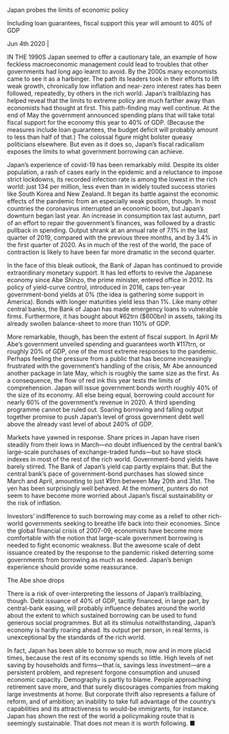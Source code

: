 Japan probes the limits of economic policy

Including loan guarantees, fiscal support this year will amount to 40% of GDP

Jun 4th 2020 |


IN THE 1990S Japan seemed to offer a cautionary tale, an example of how feckless macroeconomic management could lead to troubles that other governments had long ago learnt to avoid. By the 2000s many economists came to see it as a harbinger. The path its leaders took in their efforts to lift weak growth, chronically low inflation and near-zero interest rates has been followed, repeatedly, by others in the rich world. Japan’s trailblazing has helped reveal that the limits to extreme policy are much farther away than economists had thought at first. This path-finding may well continue. At the end of May the government announced spending plans that will take total fiscal support for the economy this year to 40% of GDP. (Because the measures include loan guarantees, the budget deficit will probably amount to less than half of that.) The colossal figure might bolster queasy politicians elsewhere. But even as it does so, Japan’s fiscal radicalism exposes the limits to what government borrowing can achieve.

Japan’s experience of covid-19 has been remarkably mild. Despite its older population, a rash of cases early in the epidemic and a reluctance to impose strict lockdowns, its recorded infection rate is among the lowest in the rich world: just 134 per million, less even than in widely touted success stories like South Korea and New Zealand. It began its battle against the economic effects of the pandemic from an especially weak position, though. In most countries the coronavirus interrupted an economic boom, but Japan’s downturn began last year. An increase in consumption tax last autumn, part of an effort to repair the government’s finances, was followed by a drastic pullback in spending. Output shrank at an annual rate of 7.1% in the last quarter of 2019, compared with the previous three months, and by 3.4% in the first quarter of 2020. As in much of the rest of the world, the pace of contraction is likely to have been far more dramatic in the second quarter.

In the face of this bleak outlook, the Bank of Japan has continued to provide extraordinary monetary support. It has led efforts to revive the Japanese economy since Abe Shinzo, the prime minister, entered office in 2012. Its policy of yield-curve control, introduced in 2016, caps ten-year government-bond yields at 0% (the idea is gathering some support in America). Bonds with longer maturities yield less than 1%. Like many other central banks, the Bank of Japan has made emergency loans to vulnerable firms. Furthermore, it has bought about ¥62trn ($600bn) in assets, taking its already swollen balance-sheet to more than 110% of GDP.

More remarkable, though, has been the extent of fiscal support. In April Mr Abe’s government unveiled spending and guarantees worth ¥117trn, or roughly 20% of GDP, one of the most extreme responses to the pandemic. Perhaps feeling the pressure from a public that has become increasingly frustrated with the government’s handling of the crisis, Mr Abe announced another package in late May, which is roughly the same size as the first. As a consequence, the flow of red ink this year tests the limits of comprehension. Japan will issue government bonds worth roughly 40% of the size of its economy. All else being equal, borrowing could account for nearly 60% of the government’s revenue in 2020. A third spending programme cannot be ruled out. Soaring borrowing and falling output together promise to push Japan’s level of gross government debt well above the already vast level of about 240% of GDP.

Markets have yawned in response. Share prices in Japan have risen steadily from their lows in March—no doubt influenced by the central bank’s large-scale purchases of exchange-traded funds—but so have stock indexes in most of the rest of the rich world. Government-bond yields have barely stirred. The Bank of Japan’s yield cap partly explains that. But the central bank’s pace of government-bond purchases has slowed since March and April, amounting to just ¥5trn between May 20th and 31st. The yen has been surprisingly well behaved. At the moment, punters do not seem to have become more worried about Japan’s fiscal sustainability or the risk of inflation.

Investors’ indifference to such borrowing may come as a relief to other rich-world governments seeking to breathe life back into their economies. Since the global financial crisis of 2007-09, economists have become more comfortable with the notion that large-scale government borrowing is needed to fight economic weakness. But the awesome scale of debt issuance created by the response to the pandemic risked deterring some governments from borrowing as much as needed. Japan’s benign experience should provide some reassurance.

The Abe shoe drops

There is a risk of over-interpreting the lessons of Japan’s trailblazing, though. Debt issuance of 40% of GDP, tacitly financed, in large part, by central-bank easing, will probably influence debates around the world about the extent to which sustained borrowing can be used to fund generous social programmes. But all its stimulus notwithstanding, Japan’s economy is hardly roaring ahead. Its output per person, in real terms, is unexceptional by the standards of the rich world.

In fact, Japan has been able to borrow so much, now and in more placid times, because the rest of its economy spends so little. High levels of net saving by households and firms—that is, savings less investment—are a persistent problem, and represent forgone consumption and unused economic capacity. Demography is partly to blame. People approaching retirement save more, and that surely discourages companies from making large investments at home. But corporate thrift also represents a failure of reform, and of ambition; an inability to take full advantage of the country’s capabilities and its attractiveness to would-be immigrants, for instance. Japan has shown the rest of the world a policymaking route that is seemingly sustainable. That does not mean it is worth following. ■
